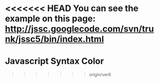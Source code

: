 <<<<<<< HEAD
You can see the example on this page: http://jssc.googlecode.com/svn/trunk/jssc5/bin/index.html
=======
Javascript Syntax Color
===
>>>>>>> origin/ver6

